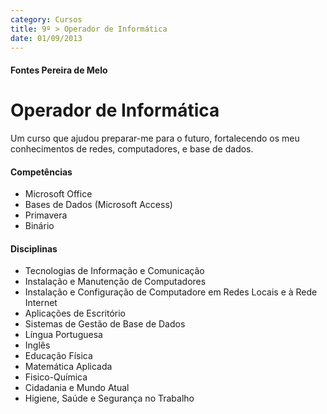 ```yaml
---
category: Cursos
title: 9º > Operador de Informática
date: 01/09/2013
---
```


#### Fontes Pereira de Melo

# Operador de Informática

Um curso que ajudou preparar-me para o futuro, fortalecendo os meu conhecimentos de redes, computadores, e base de dados.

#### Competências
- Microsoft Office
- Bases de Dados (Microsoft Access)
- Primavera
- Binário

#### Disciplinas
- Tecnologias de Informação e Comunicação
- Instalação e Manutenção de Computadores
- Instalação e Configuração de Computadore em Redes Locais e à Rede Internet
- Aplicações de Escritório
- Sistemas de Gestão de Base de Dados
- Língua Portuguesa
- Inglês
- Educação Física
- Matemática Aplicada
- Fisico-Química
- Cidadania e Mundo Atual
- Higiene, Saúde e Segurança no Trabalho